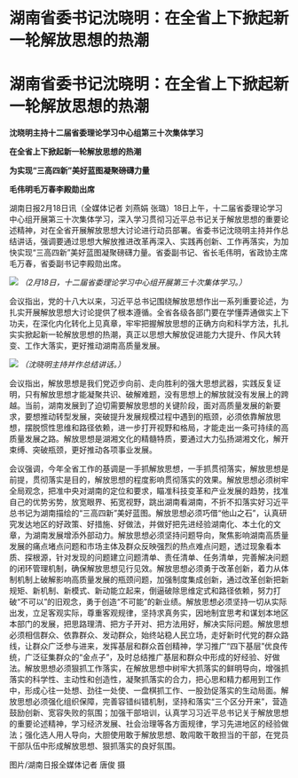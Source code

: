 # 湖南省委书记沈晓明：在全省上下掀起新一轮解放思想的热潮

# 湖南省委书记沈晓明：在全省上下掀起新一轮解放思想的热潮

**沈晓明主持十二届省委理论学习中心组第三十次集体学习**

**在全省上下掀起新一轮解放思想的热潮**

**为实现“三高四新”美好蓝图凝聚磅礴力量**

**毛伟明毛万春李殿勋出席**

湖南日报2月18日讯（全媒体记者 刘燕娟
张璐）18日上午，十二届省委理论学习中心组开展第三十次集体学习，深入学习贯彻习近平总书记关于解放思想的重要论述精神，对在全省开展解放思想大讨论进行动员部署。省委书记沈晓明主持并作总结讲话，强调要通过思想大解放推进改革再深入、实践再创新、工作再落实，为加快实现“三高四新”美好蓝图凝聚磅礴力量。省委副书记、省长毛伟明，省政协主席毛万春，省委副书记李殿勋出席。

![](https://inews.gtimg.com/om_bt/OvX9egJ4WsNjacjYFbimN1T__3JR3wreoH3XLcNfGjmAYAA/1000)
_（2月18日，十二届省委理论学习中心组开展第三十次集体学习。）_

会议指出，党的十八大以来，习近平总书记围绕解放思想作出一系列重要论述，为扎实开展解放思想大讨论提供了根本遵循。全省各级各部门要在学懂弄通做实上下功夫，在深化内化转化上见真章，牢牢把握解放思想的正确方向和科学方法，扎扎实实掀起新一轮解放思想的热潮，真正以思想大解放促进能力大提升、作风大转变、工作大落实，更好推动湖南高质量发展。

![](https://inews.gtimg.com/om_bt/OyOk-x4EAXz8iVJc_vGaGGC4yHDT_TWwDV3ZPGYj9hgGcAA/1000)
_（沈晓明主持并作总结讲话。）_

会议指出，解放思想是我们党迈步向前、走向胜利的强大思想武器，实践反复证明，只有解放思想才能凝聚共识、破解难题，没有思想上的解放就没有发展上的跨越。当前，湖南发展到了迫切需要解放思想的关键阶段，面对高质量发展的新要求，要想推动转型发展，突破提升发展规模过程中遇到的瓶颈，必须依靠解放思想，摆脱惯性思维和路径依赖，进一步打开视野和格局，才能走出一条可持续的高质量发展之路。解放思想是湖湘文化的精髓特质，要通过大力弘扬湖湘文化，解开束缚、突破瓶颈，更好推动各项事业发展。

会议强调，今年全省工作的基调是一手抓解放思想，一手抓贯彻落实，解放思想是前提，贯彻落实是目的，解放思想的程度影响贯彻落实的效果。解放思想必须树牢全局观念，把准中央对湖南的定位和要求，瞄准科技变革和产业发展的趋势，找准自己的优势劣势，放宽眼界、拓宽视野，跳出湖南看湖南，不折不扣落实好习近平总书记为湖南描绘的“三高四新”美好蓝图。解放思想必须巧借“他山之石”，认真研究发达地区的好政策、好措施、好做法，并做好把先进经验湖南化、本土化的文章，为湖南发展增添外部动力。解放思想必须坚持问题导向，聚焦影响湖南高质量发展的痛点堵点问题和市场主体及群众反映强烈的热点难点问题，透过现象看本质、探根源，针对发现的问题建立问题清单、责任清单、任务清单，完善解决问题的闭环管理机制，确保解放思想见行见效。解放思想必须勇于改革创新，着力从体制机制上破解影响高质量发展的瓶颈问题，加强制度集成创新，通过改革创新把新规矩、新机制、新模式、新动能立起来，倒逼破除思维定式和路径依赖，努力打破“不可以”的旧观念，勇于创造“不可能”的新业绩。解放思想必须坚持一切从实际出发，立足客观实际，尊重客观规律，坚持求真务实，因地制宜思考和谋划本地区本部门的发展，把思路理清、把方子开对、把方法用好，解决实际问题。解放思想必须相信群众、依靠群众、发动群众，始终站稳人民立场，走好新时代党的群众路线，让群众广泛参与进来，发挥基层和群众首创精神，学习推广“四下基层”优良传统，广泛征集群众的“金点子”，及时总结推广基层和群众中形成的好经验、好做法。解放思想必须狠抓工作落实，在解放思想中树牢大抓落实的鲜明导向，增强抓落实的科学性、主动性和创造性，凝聚抓落实的合力，把心思和精力都用到工作中，形成心往一处想、劲往一处使、一盘棋抓工作、一股劲促落实的生动局面。解放思想必须强化组织保障，完善容错纠错机制，坚持和落实“三个区分开来”，营造鼓励创新、宽容失败的氛围；加强干部培训，认真学习习近平总书记关于解放思想的重要论述精神，学习经济发展、社会治理等各方面规律，学习先进地区的经验做法；强化选人用人导向，大胆使用敢于解放思想、敢闯敢干敢担当的干部，在党员干部队伍中形成解放思想、狠抓落实的良好氛围。

图片/湖南日报全媒体记者 唐俊 摄

